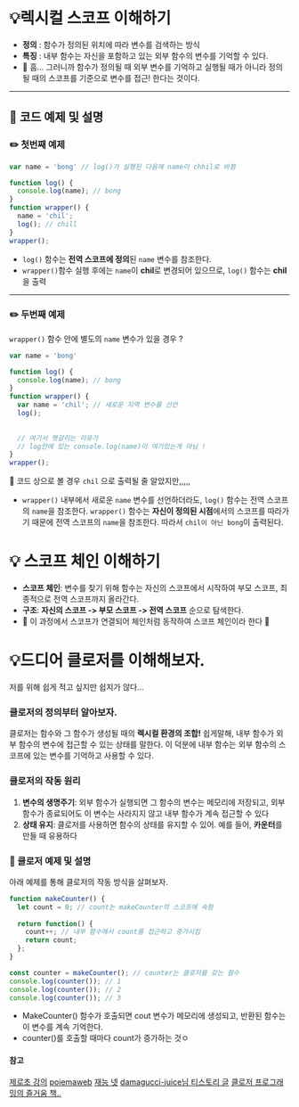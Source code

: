# 💡렉시컬 스코프 이해하기

- **정의** : 함수가 정의된 위치에 따라 변수를 검색하는 방식
- **특징** : 내부 함수는 자신을 포함하고 있는 외부 함수의 변수를 기억할 수 있다.
- 🌚 흠... 그러니까 함수가 정의될 때 외부 변수를 기억하고 실행될 때가 아니라 정의될 때의 스코프를 기준으로 변수를 접근! 한다는 것이다.

***
## 🚀 코드 예제 및 설명
### ✏️ 첫번째 예제

```javascript
var name = 'bong' // log()가 실행된 다음에 name이 chhil로 바뀜

function log() {
  console.log(name); // bong
}
function wrapper() {
  name = 'chil';
  log(); // chill
}
wrapper();
```
- `log()` 함수는 **전역 스코프에 정의**된 `name` 변수를 참조한다.
- `wrapper()`함수 실행 후에는 `name`이 **chil**로 변경되어 있으므로, `log()` 함수는 **chil**을 출력

***
### ✏️ 두번째 예제
`wrapper()` 함수 안에 별도의 `name` 변수가 있을 경우 ?

```javascript
var name = 'bong'

function log() {
  console.log(name); // bong
}
function wrapper() {
  var name = 'chil'; // 새로운 지역 변수를 선언
  log();
  
  
  // 여기서 헷갈리는 이유가 
  // log안에 있는 console.log(name)이 여기있는게 아님 !
}
wrapper();
```
🌚 코드 상으로 볼 경우 `chil` 으로 출력될 줄 알았지만,,,,,
- `wrapper()` 내부에서 새로운 `name` 변수를 선언하더라도, `log()` 함수는 전역 스코프의 `name`을 참조한다.
	`wrapper()` 함수는 **자신이 정의된 시점**에서의 스코프를 따라가기 때문에 전역 스코프의 `name`을 참조한다. 따라서 `chil이 아닌 bong`이 출력된다.

# 💡 스코프 체인 이해하기

- **스코프 체인**: 변수를 찾기 위해 함수는 자신의 스코프에서 시작하여 부모 스코프, 최종적으로 전역 스코프까지 올라간다.
- **구조**: **자신의 스코프 -> 부모 스코프 -> 전역 스코프** 순으로 탐색한다.
- 🌚 이 과정에서 스코프가 연결되어 체인처럼 동작하여 스코프 체인이라 한다 🌚

# 💡드디어 클로저를 이해해보자.

저를 위해 쉽게 적고 싶지만 쉽지가 않다...
### **클로저의 정의**부터 알아보자.
클로저는 함수와 그 함수가 생성될 때의 **렉시컬 환경의 조합!** 쉽게말해, 내부 함수가 외부 함수의 변수에 접근할 수 있는 상태를 말한다. 이 덕분에 내부 함수는 외부 함수의 스코프에 있는 변수를 기억하고 사용할 수 있다.

### 클로저의 작동 원리

1. **변수의 생명주기**: 외부 함수가 실행되면 그 함수의 변수는 메모리에 저장되고, 외부 함수가 종료되어도 이 변수는 사라지지 않고 내부 함수가 계속 접근할 수 있다
2. **상태 유지**: 클로저를 사용하면 함수의 상태를 유지할 수 있어. 예를 들어, **카운터**를 만들 때 유용하다

### 🚀 클로저 예제 및 설명

아래 예제를 통해 클로저의 작동 방식을 살펴보자.

```javascript
function makeCounter() {
  let count = 0; // count는 makeCounter의 스코프에 속함
  
  return function() {
    count++; // 내부 함수에서 count를 접근하고 증가시킴
    return count;
  };
}

const counter = makeCounter(); // counter는 클로저를 갖는 함수
console.log(counter()); // 1
console.log(counter()); // 2
console.log(counter()); // 3
```
- MakeCounter() 함수가 호출되면 cout 변수가 메모리에 생성되고, 반환된 함수는 이 변수를 계속 기억한다.
- counter()를 호출할 때마다 count가 증가하는 것ㅇ

#### 참고
[제로초 강의](https://www.youtube.com/watch?v=jVP4fFtSvsg)
[poiemaweb](https://poiemaweb.com/js-scope#7-%EB%A0%89%EC%8B%9C%EC%BB%AC-%EC%8A%A4%EC%BD%94%ED%94%84)
[재능 넷](https://www.jaenung.net/tree/1560)
[damagucci-juice님 티스토리 글](https://damagucci-juice.tistory.com/entry/8%EC%9D%BC%EC%B0%A8-%ED%81%B4%EB%A1%9C%EC%A0%80)
[클로저 프로그래밍의 즐거움 책..](https://www.yes24.com/Product/Goods/24555451)

